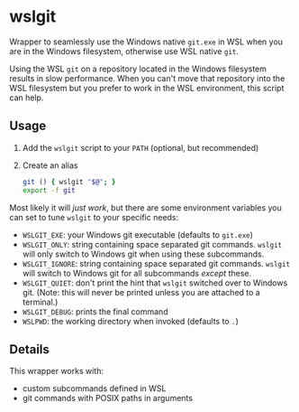 # wslgit

Wrapper to seamlessly use the Windows native `git.exe` in WSL when you are in the Windows filesystem, otherwise use WSL native `git`.

Using the WSL `git` on a repository located in the Windows filesystem results in slow performance. When you can't move that repository into the WSL filesystem but you prefer to work in the WSL environment, this script can help.

## Usage

1. Add the `wslgit` script to your `PATH` (optional, but recommended)
2. Create an alias

   ```bash
   git () { wslgit "$@"; }
   export -f git
   ```

Most likely it will *just work*, but there are some environment variables you can set to tune `wslgit` to your specific needs:

* `WSLGIT_EXE`: your Windows git executable (defaults to `git.exe`)
* `WSLGIT_ONLY`: string containing space separated git commands. `wslgit` will only switch to Windows git when using these subcommands.
* `WSLGIT_IGNORE`: string containing space separated git commands. `wslgit` will switch to Windows git for all subcommands *except* these.
* `WSLGIT_QUIET`: don't print the hint that `wslgit` switched over to Windows git. (Note: this will never be printed unless you are attached to a terminal.)
* `WSLGIT_DEBUG`: prints the final command
* `WSLPWD`: the working directory when invoked (defaults to `.`)

## Details

This wrapper works with:

* custom subcommands defined in WSL
* git commands with POSIX paths in arguments
